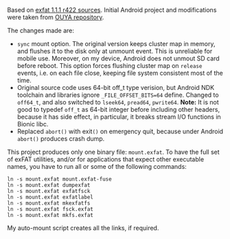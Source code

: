 Based on [exfat 1.1.1 r422 sources](https://code.google.com/p/exfat/source/list). Initial Android project and modifications were taken from [OUYA repository](https://github.com/ouya/android_external_exfat).

The changes made are:
* `sync` mount option. The original version keeps cluster map in memory, and flushes it to the disk only at unmount event. This is unreliable for mobile use. Moreover, on my device, Android does not unmout SD card before reboot. This option forces flushing cluster map on `release` events, i.e. on each file close, keeping file system consistent most of the time.
* Original source code uses 64-bit off_t type verision, but Android NDK toolchain and libraries ignore `_FILE_OFFSET_BITS=64` define. Changed to `off64_t`, and also switched to `lseek64`, `pread64`, `pwrite64`.
**Note:** It is not good to typedef `off_t` as 64-bit integer before including other headers, because it has side effect, in particular, it breaks stream I/O functions in Bionic libc.
* Replaced `abort()` with exit`()` on emergency quit, because under Android `abort()` produces crash dump.

This project produces only one binary file: `mount.exfat`. To have the full set of exFAT utilities, and/or for applications that expect other executable names, you have to run all or some of the following commands:

    ln -s mount.exfat mount.exfat-fuse
    ln -s mount.exfat dumpexfat
    ln -s mount.exfat exfatfsck
    ln -s mount.exfat exfatlabel
    ln -s mount.exfat mkexfatfs
    ln -s mount.exfat fsck.exfat
    ln -s mount.exfat mkfs.exfat

My auto-mount script creates all the links, if required.
